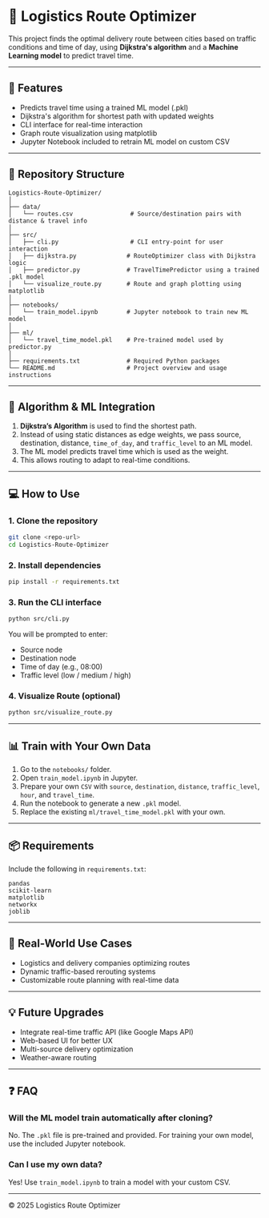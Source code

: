# 🚚 Logistics Route Optimizer

This project finds the optimal delivery route between cities based on traffic conditions and time of day, using **Dijkstra's algorithm** and a **Machine Learning model** to predict travel time.

---

## 🔧 Features

- Predicts travel time using a trained ML model (.pkl)
- Dijkstra's algorithm for shortest path with updated weights
- CLI interface for real-time interaction
- Graph route visualization using matplotlib
- Jupyter Notebook included to retrain ML model on custom CSV

---

## 📁 Repository Structure

```
Logistics-Route-Optimizer/
│
├── data/
│   └── routes.csv                # Source/destination pairs with distance & travel info
│
├── src/
│   ├── cli.py                    # CLI entry-point for user interaction
│   ├── dijkstra.py              # RouteOptimizer class with Dijkstra logic
│   ├── predictor.py             # TravelTimePredictor using a trained .pkl model
│   └── visualize_route.py       # Route and graph plotting using matplotlib
│
├── notebooks/
│   └── train_model.ipynb        # Jupyter notebook to train new ML model
│
├── ml/
│   └── travel_time_model.pkl    # Pre-trained model used by predictor.py
│
├── requirements.txt             # Required Python packages
└── README.md                    # Project overview and usage instructions
```

---

## 🧠 Algorithm & ML Integration

1. **Dijkstra’s Algorithm** is used to find the shortest path.
2. Instead of using static distances as edge weights, we pass source, destination, distance, `time_of_day`, and `traffic_level` to an ML model.
3. The ML model predicts travel time which is used as the weight.
4. This allows routing to adapt to real-time conditions.

---

## 💻 How to Use

### 1. Clone the repository
```bash
git clone <repo-url>
cd Logistics-Route-Optimizer
```

### 2. Install dependencies
```bash
pip install -r requirements.txt
```

### 3. Run the CLI interface
```bash
python src/cli.py
```
You will be prompted to enter:
- Source node
- Destination node
- Time of day (e.g., 08:00)
- Traffic level (low / medium / high)

### 4. Visualize Route (optional)
```bash
python src/visualize_route.py
```

---

## 📊 Train with Your Own Data

1. Go to the `notebooks/` folder.
2. Open `train_model.ipynb` in Jupyter.
3. Prepare your own `CSV` with `source`, `destination`, `distance`, `traffic_level`, `hour`, and `travel_time`.
4. Run the notebook to generate a new `.pkl` model.
5. Replace the existing `ml/travel_time_model.pkl` with your own.

---

## 📦 Requirements

Include the following in `requirements.txt`:

```
pandas
scikit-learn
matplotlib
networkx
joblib
```

---

## 🚀 Real-World Use Cases

- Logistics and delivery companies optimizing routes
- Dynamic traffic-based rerouting systems
- Customizable route planning with real-time data

---

## 💡 Future Upgrades

- Integrate real-time traffic API (like Google Maps API)
- Web-based UI for better UX
- Multi-source delivery optimization
- Weather-aware routing

---

## ❓ FAQ

### Will the ML model train automatically after cloning?
No. The `.pkl` file is pre-trained and provided. For training your own model, use the included Jupyter notebook.

### Can I use my own data?
Yes! Use `train_model.ipynb` to train a model with your custom CSV.

---

© 2025 Logistics Route Optimizer
